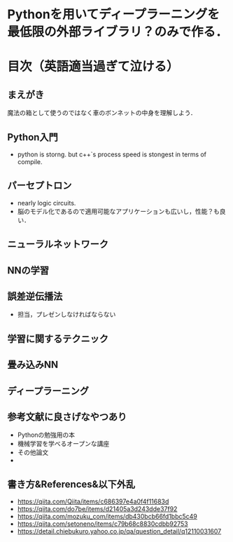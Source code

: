 # Pythonを用いてディープラーニングを最低限の外部ライブラリ？のみで作る．
# 目次（英語適当過ぎて泣ける）
## まえがき
魔法の箱として使うのではなく車のボンネットの中身を理解しよう．
## Python入門
* python is storng. but c++`s process speed is stongest in terms of compile.
## パーセプトロン
* nearly logic circuits.
* 脳のモデル化であるので適用可能なアプリケーションも広いし，性能？も良い．
## ニューラルネットワーク
## NNの学習
## 誤差逆伝播法
* 担当，プレゼンしなければならない
## 学習に関するテクニック
## 畳み込みNN
## ディープラーニング
## 参考文献に良さげなやつあり
* Pythonの勉強用の本
* 機械学習を学べるオープンな講座
* その他論文
* 

## 書き方&References&以下外乱
* https://qiita.com/Qiita/items/c686397e4a0f4f11683d
* https://qiita.com/do7be/items/d21405a3d243dde37f92
* https://qiita.com/mozuku_com/items/db430bcb66fd1bbc5c49
* https://qiita.com/setoneno/items/c79b68c8830cdbb92753
* https://detail.chiebukuro.yahoo.co.jp/qa/question_detail/q12110031607